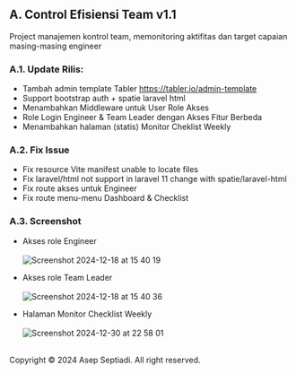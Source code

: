 ## A. Control Efisiensi Team v1.1
Project manajemen kontrol team, memonitoring aktifitas dan target capaian masing-masing engineer

### A.1. Update Rilis:
- Tambah admin template Tabler https://tabler.io/admin-template
- Support bootstrap auth + spatie laravel html
- Menambahkan Middleware untuk User Role Akses
- Role Login Engineer & Team Leader dengan Akses Fitur Berbeda
- Menambahkan halaman (statis) Monitor Cheklist Weekly

### A.2. Fix Issue
- Fix resource Vite manifest unable to locate files
- Fix laravel/html not support in laravel 11 change with spatie/laravel-html
- Fix route akses untuk Engineer
- Fix route menu-menu Dashboard & Checklist

### A.3. Screenshot
- Akses role Engineer<br /><br />
![Screenshot 2024-12-18 at 15 40 19](https://github.com/user-attachments/assets/53a66d4a-1d69-4745-bd5d-1011fb1abc10)

- Akses role Team Leader<br /><br />
![Screenshot 2024-12-18 at 15 40 36](https://github.com/user-attachments/assets/21e9664a-457e-4900-893d-123e3e8c8f12)

- Halaman Monitor Checklist Weekly<br /><br />
![Screenshot 2024-12-30 at 22 58 01](https://github.com/user-attachments/assets/02295ea7-aa2b-4c14-bf11-891699407f5c)

<br />
Copyright &copy; 2024 Asep Septiadi. All right reserved.
